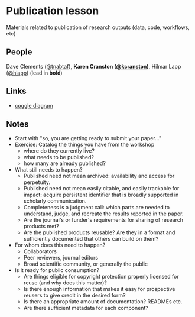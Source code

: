 # Publication lesson
Materials related to publication of research outputs (data, code, workflows, etc)

## People

Dave Clements ([@tnabtaf]), **Karen Cranston ([@kcranston])**, Hilmar Lapp ([@hlapp]) (lead in **bold**)

## Links

* [coggle diagram](https://coggle.it/diagram/54886415722e095e0afe1483)

## Notes

* Start with "so, you are getting ready to submit your paper..."
* Exercise: Catalog the things you have from the workshop
  * where do they currently live?
  * what needs to be published?
  * how many are already published?
* What still needs to happen?
  * Published need not mean archived: availability and access for
    perpetuity.
  * Published need not mean easily citable, and easily trackable for
    impact: acquire persistent identifier that is broadly supported in
    scholarly communication.
  * Completeness is a judgment call: which parts are needed to
    understand, judge, and recreate the results reported in the paper.
  * Are the journal's or funder's requirements for sharing of research
    products met?
  * Are the published products reusable? Are they in a format and
    sufficiently documented that others can build on them?
* For whom does this need to happen?
  * Collaborators
  * Peer reviewers, journal editors
  * Broad scientific community, or generally the public
* Is it ready for public consumption?
  * Are things eligible for copyright protection properly licensed for reuse
    (and why does this matter)?
  * Is there enough information that makes it easy for prospective
    reusers to give credit in the desired form?
  * Is there an appropriate amount of documentation? READMEs etc.
  * Are there sufficient metadata for each component?

[@tnabtaf]: http://github.com/tnabtaf
[@kcranston]: http://github.com/kcranston
[@hlapp]: http://github.com/hlapp
